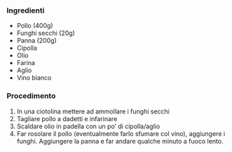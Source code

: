 ### Ingredienti
- Pollo (400g)
- Funghi secchi (20g)
- Panna (200g)
- Cipolla
- Olio
- Farina
- Aglio
- Vino bianco

### Procedimento
1. In una ciotolina mettere ad ammollare i funghi secchi
2. Tagliare pollo a dadetti e infarinare
3. Scaldare olio in padella con un po’ di cipolla/aglio
4. Far rosolare il pollo (eventualmente farlo sfumare col vino), aggiungere i funghi. Aggiungere la panna e far andare qualche minuto a fuoco lento.
